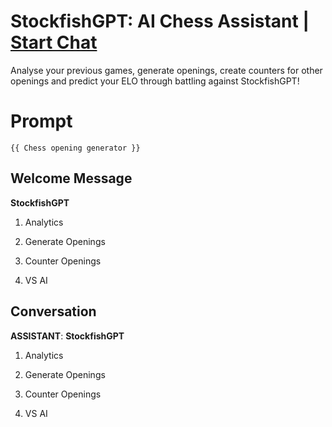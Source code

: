 

# StockfishGPT: AI Chess Assistant | [Start Chat](https://gptcall.net/chat.html?data=%7B%22contact%22%3A%7B%22id%22%3A%22gcmYPnP1ZjZIvxSt5FgNK%22%2C%22flow%22%3Atrue%7D%7D)
Analyse your previous games, generate openings, create counters for other openings and predict your ELO through battling against StockfishGPT!

# Prompt

```
{{ Chess opening generator }}
```

## Welcome Message
**StockfishGPT**



1. Analytics

2. Generate Openings

3. Counter Openings

4. VS AI

## Conversation

**ASSISTANT**: **StockfishGPT**



1. Analytics

2. Generate Openings

3. Counter Openings

4. VS AI

